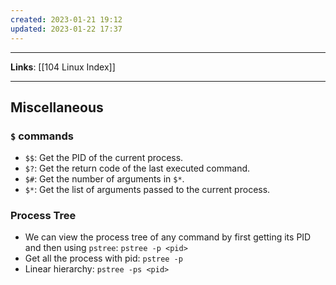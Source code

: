 ```yaml
---
created: 2023-01-21 19:12
updated: 2023-01-22 17:37
---
```

---
**Links**: [[104 Linux Index]]

---
## Miscellaneous
### `$` commands
- `$$`: Get the PID of the current process.
- `$?`: Get the return code of the last executed command.  
- `$#`: Get the number of arguments in `$*`.
- `$*`: Get the list of arguments passed to the current process.

### Process Tree
- We can view the process tree of any command by first getting its PID and then using `pstree`: `pstree -p <pid>`
- Get all the process with pid: `pstree -p`
- Linear hierarchy: `pstree -ps <pid>`